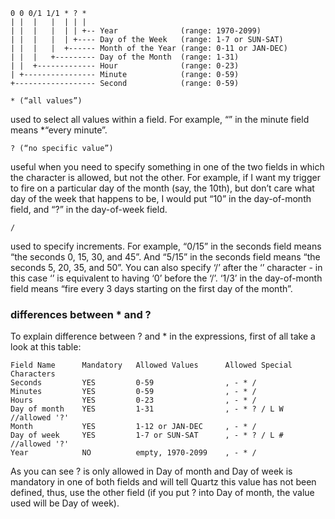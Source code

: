 
```
0 0 0/1 1/1 * ? *
| |  |   |  | | | 
| |  |   |  | | +-- Year              (range: 1970-2099)
| |  |   |  | +---- Day of the Week   (range: 1-7 or SUN-SAT)
| |  |   |  +------ Month of the Year (range: 0-11 or JAN-DEC)
| |  |   +--------- Day of the Month  (range: 1-31)
| |  +------------- Hour              (range: 0-23)
| +---------------- Minute            (range: 0-59)
+------------------ Second            (range: 0-59)
```

```* (“all values”)```

used to select all values within a field. For example, “” in the minute field means *“every minute”.

```? (“no specific value”)```

useful when you need to specify something in one of the two fields in which the character is allowed, but not the other. For example, if I want my trigger to fire on a particular day of the month (say, the 10th), but don’t care what day of the week that happens to be, I would put “10” in the day-of-month field, and “?” in the day-of-week field.

```/```

used to specify increments. For example, “0/15” in the seconds field means “the seconds 0, 15, 30, and 45”. And “5/15” in the seconds field means “the seconds 5, 20, 35, and 50”. You can also specify ‘/’ after the ‘’ character - in this case ‘’ is equivalent to having ‘0’ before the ‘/’. ‘1/3’ in the day-of-month field means “fire every 3 days starting on the first day of the month”.

### differences between * and ?
To explain difference between ? and * in the expressions, first of all take a look at this table:
```
Field Name      Mandatory   Allowed Values      Allowed Special Characters
Seconds         YES         0-59                , - * /
Minutes         YES         0-59                , - * /
Hours           YES         0-23                , - * /
Day of month    YES         1-31                , - * ? / L W   //allowed '?'
Month           YES         1-12 or JAN-DEC     , - * /
Day of week     YES         1-7 or SUN-SAT      , - * ? / L #   //allowed '?'
Year            NO          empty, 1970-2099    , - * /
```

As you can see ? is only allowed in Day of month and Day of week is mandatory in one of both fields and will tell Quartz this value has not been defined, thus, use the other field (if you put ? into Day of month, the value used will be Day of week).
